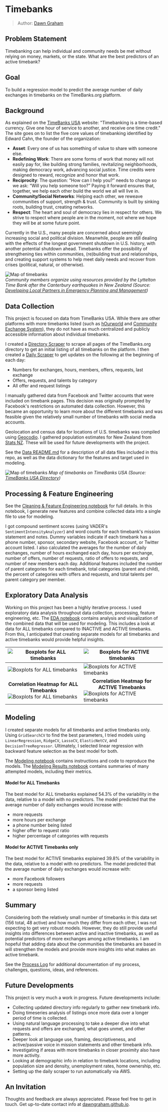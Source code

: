# Timebanks
> Author: [Dawn Graham](https://dawngraham.github.io/)

## Problem Statement
Timebanking can help individual and community needs be met without relying on money, markets, or the state. What are the best predictors of an active timebank?

## Goal
To build a regression model to predict the average number of daily exchanges in timebanks on the TimeBanks.org platform.

## Background
As explained on the [TimeBanks USA](https://timebanks.org/) website: "Timebanking is a time-based currency. Give one hour of service to another, and receive one time credit." The site goes on to list the five core values of timebanking identified by Edward Cahn, the founder of the organization: 

- **Asset**: Every one of us has something of value to share with someone else.
- **Redefining Work**: There are some forms of work that money will not easily pay for, like building strong families, revitalizing neighborhoods, making democracy work, advancing social justice. Time credits were designed to reward, recognize and honor that work.
- **Reciprocity**: The question: “How can I help you?” needs to change so we ask: “Will you help someone too?” Paying it forward ensures that, together, we help each other build the world we all will live in.
- **Community/Social Networks**: Helping each other, we reweave communities of support, strength & trust. Community is built by sinking roots, building trust, creating networks. 
- **Respect**: The heart and soul of democracy lies in respect for others. We strive to respect where people are in the moment, not where we hope they will be at some future point.

Currently in the U.S., many people are concerned about seemingly increasing social and political division. Meanwhile, people are still dealing with the effects of the longest government shutdown in U.S. history, with another potential shutdown ahead. Timebanks offer the possibility of strengthening ties within communities, (re)building trust and relationships, and creating support systems to help meet daily needs and recover from crises (political, natural, or otherwise).

![Map of timebanks](./images/earthquake.jpg)  
*Community members organize using resources provided by the Lyttelton Time Bank after the Canterbury earthquakes in New Zealand (Source: [Developing Local Partners in Emergency Planning and Management](https://ir.canterbury.ac.nz/handle/10092/8208))*

## Data Collection
This project is focused on data from TimeBanks USA. While there are other platforms with more timebanks listed (such as [hOurworld](http://hourworld.org/) and [Community Exchange System](https://www.community-exchange.org)), they do not have as much centralized and publicly accessible information about individual timebanks.  

I created a [Directory Scraper](/notebooks/01_tb_scrape_directory.ipynb) to scrape all pages of the TimeBanks.org directory to get an initial listing of all timebanks on the platform. I then created a [Daily Scraper](/notebooks/02_tb_daily_scraper.ipynb) to get updates on the following at the beginning of each day:

- Numbers for exchanges, hours, members, offers, requests, last exchange
- Offers, requests, and talents by category
- All offer and request listings

I manually gathered data from Facebook and Twitter accounts that were included on timebank pages. This decision was originally prompted by Facebook's restrictions on automated data collection. However, this became an opportunity to learn more about the different timebanks and was feasible given the relatively small number of timebanks with social media accounts.

Geolocation and census data for locations of U.S. timebanks was compiled using [Geocodio](https://www.geocod.io/). I gathered population estimates for New Zealand from [Stats NZ](https://www.stats.govt.nz/). These will be used for future developments with the project.

See the [Data README.md](/data/README.md) for a description of all data files included in this repo, as well as the data dictionary for the features and target used in modeling.

![Map of timebanks](./images/map.png)
*Map of timebanks on TimeBanks USA (Source: [TimeBanks USA Directory](http://community.timebanks.org/))*

## Processing & Feature Engineering
See the [Cleaning & Feature Engineering notebook](/notebooks/03_tb_cleaning_engineering.ipynb) for full details. In this notebook, I generate new features and combine collected data into a single file to use for modeling.

I got compound sentiment scores (using VADER's `SentimentIntensityAnalyzer`) and word counts for each timebank's mission statement and notes. Dummy variables indicate if each timebank has a phone number, sponsor, secondary website, Facebook account, or Twitter account listed. I also calculated the averages for the number of daily exchanges, number of hours exchanged each day, hours per exchange, number of offers, number of requests, ratio of offers to requests, and number of new members each day. Additional features included the number of parent categories for each timebank, total categories (parent and child), the percent of categories with offers and requests, and total talents per parent category per member.

## Exploratory Data Analysis
Working on this project has been a highly iterative process. I used exploratory data analysis throughout data collection, processing, feature engineering, etc. The [EDA notebook](/notebooks/04_tb_eda.ipynb) contains analysis and visualization of the combined data that will be used for modeling. This includes a look at data for ALL timebanks compared to INACTIVE and ACTIVE timebanks. From this, I anticipated that creating separate models for all timebanks and active timebanks would provide helpful insights.

|![Boxplots for ALL timebanks](./images/boxplots_all.png) | ![Boxplots for ACTIVE timebanks](./images/boxplots_active.png) |
|---|---|
|![Boxplots for ALL timebanks](./images/boxplots2_all.png) | ![Boxplots for ACTIVE timebanks](./images/boxplots2_active.png) |
|<center>**Correlation Heatmap for ALL Timebanks**<br></center>![Boxplots for ALL timebanks](./images/heatmap_all.png) | <center>**Correlation Heatmap for ACTIVE Timebanks**<br></center>![Boxplots for ACTIVE timebanks](./images/heatmap_active.png) |

## Modeling
I created separate models for all timebanks and active timebanks only. Using `GridSearchCV` to find the best parameters, I tried models using `LinearRegression`, `RidgeCV`, `LassoCV`, `ElasticNetCV`, and `DecisionTreeRegressor`. Ultimately, I selected linear regression with backward feature selection as the best model for both.

The [Modeling notebook](./notebooks/05_tb_modeling.ipynb) contains instructions and code to reproduce the models. The [Modeling Results notebook](./notebooks/06_tb_modeling_results.ipynb) contains summaries of many attempted models, including their metrics.

#### Model for ALL Timebanks
The best model for ALL timebanks explained 54.3% of the variability in the data, relative to a model with no predictors. The model predicted that the average number of daily exchanges would increase with:

- more requests
- more hours per exchange
- a phone number being listed
- higher offer to request ratio
- higher percentage of categories with requests

#### Model for ACTIVE Timebanks only 
The best model for ACTIVE timebanks explained 39.8% of the variability in the data, relative to a model with no predictors. The model predicted that the average number of daily exchanges would increase with:

- more Facebook followers
- more requests
- a sponsor being listed

## Summary
Considering both the relatively small number of timebanks in this data set (156 total, 48 active) and how much they differ from each other, I was not expecting to get very robust models. However, they do still provide useful insights into differences between active and inactive timebanks, as well as potential predictors of more exchanges among active timebanks. I am hopeful that adding data about the communities the timebanks are based in will strengthen the models and provide more insights into what makes an active timebank.

See the [Process Log](./process_log.md) for additional documentation of my process, challenges, questions, ideas, and references.

## Future Developments
This project is very much a work in progress. Future developments include:

- Collecting updated directory info regularly to gather new timebank info.
- Doing timeseries analysis of listings once more data over a longer period of time is collected.
- Using natural language processing to take a deeper dive into what requests and offers are exchanged, what goes unmet, and other patterns.
- Deeper look at language use, framing, descriptiveness, and active/passive voice in mission statements and other timebank info.
- Investigating if areas with more timebanks in closer proximity also have more activity.
- Looking at demographic info in relation to timebank locations, including population size and density, unemployment rates, home ownership, etc.
- Setting up the daily scraper to run automatically via AWS.

## An Invitation
Thoughts and feedback are always appreciated. Please feel free to get in touch. Get up-to-date contact info at [dawngraham.github.io](https://dawngraham.github.io/).